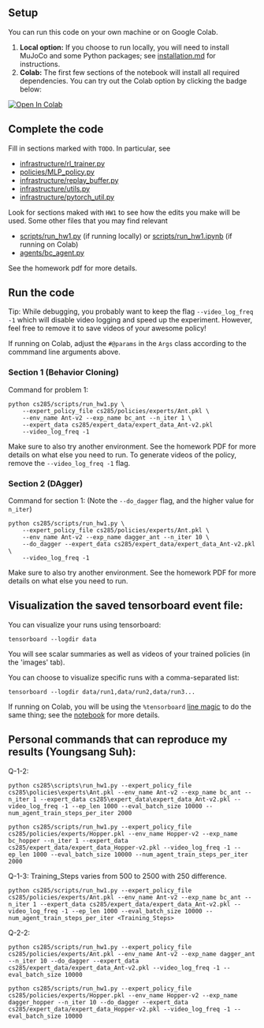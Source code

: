 ## Setup

You can run this code on your own machine or on Google Colab. 

1. **Local option:** If you choose to run locally, you will need to install MuJoCo and some Python packages; see [installation.md](installation.md) for instructions.
2. **Colab:** The first few sections of the notebook will install all required dependencies. You can try out the Colab option by clicking the badge below:

[![Open In Colab](https://colab.research.google.com/assets/colab-badge.svg)](https://colab.research.google.com/github/berkeleydeeprlcourse/homework_fall2021/blob/master/hw1/cs285/scripts/run_hw1.ipynb)

## Complete the code

Fill in sections marked with `TODO`. In particular, see
 - [infrastructure/rl_trainer.py](cs285/infrastructure/rl_trainer.py)
 - [policies/MLP_policy.py](cs285/policies/MLP_policy.py)
 - [infrastructure/replay_buffer.py](cs285/infrastructure/replay_buffer.py)
 - [infrastructure/utils.py](cs285/infrastructure/utils.py)
 - [infrastructure/pytorch_util.py](cs285/infrastructure/pytorch_util.py)

Look for sections maked with `HW1` to see how the edits you make will be used.
Some other files that you may find relevant
 - [scripts/run_hw1.py](cs285/scripts/run_hw1.py) (if running locally) or [scripts/run_hw1.ipynb](cs285/scripts/run_hw1.ipynb) (if running on Colab)
 - [agents/bc_agent.py](cs285/agents/bc_agent.py)

See the homework pdf for more details.

## Run the code

Tip: While debugging, you probably want to keep the flag `--video_log_freq -1` which will disable video logging and speed up the experiment. However, feel free to remove it to save videos of your awesome policy!

If running on Colab, adjust the `#@params` in the `Args` class according to the commmand line arguments above.

### Section 1 (Behavior Cloning)
Command for problem 1:

```
python cs285/scripts/run_hw1.py \
	--expert_policy_file cs285/policies/experts/Ant.pkl \
	--env_name Ant-v2 --exp_name bc_ant --n_iter 1 \
	--expert_data cs285/expert_data/expert_data_Ant-v2.pkl
	--video_log_freq -1
```

Make sure to also try another environment.
See the homework PDF for more details on what else you need to run.
To generate videos of the policy, remove the `--video_log_freq -1` flag.

### Section 2 (DAgger)
Command for section 1:
(Note the `--do_dagger` flag, and the higher value for `n_iter`)

```
python cs285/scripts/run_hw1.py \
    --expert_policy_file cs285/policies/experts/Ant.pkl \
    --env_name Ant-v2 --exp_name dagger_ant --n_iter 10 \
    --do_dagger --expert_data cs285/expert_data/expert_data_Ant-v2.pkl \
	--video_log_freq -1
```

Make sure to also try another environment.
See the homework PDF for more details on what else you need to run.

## Visualization the saved tensorboard event file:

You can visualize your runs using tensorboard:
```
tensorboard --logdir data
```

You will see scalar summaries as well as videos of your trained policies (in the 'images' tab).

You can choose to visualize specific runs with a comma-separated list:
```
tensorboard --logdir data/run1,data/run2,data/run3...
```

If running on Colab, you will be using the `%tensorboard` [line magic](https://ipython.readthedocs.io/en/stable/interactive/magics.html) to do the same thing; see the [notebook](cs285/scripts/run_hw1.ipynb) for more details.

## Personal commands that can reproduce my results (Youngsang Suh):
Q-1-2: 
```
python cs285\scripts\run_hw1.py --expert_policy_file cs285\policies\experts\Ant.pkl --env_name Ant-v2 --exp_name bc_ant --n_iter 1 --expert_data cs285\expert_data\expert_data_Ant-v2.pkl --video_log_freq -1 --ep_len 1000 --eval_batch_size 10000 --num_agent_train_steps_per_iter 2000
```
```
python cs285/scripts/run_hw1.py --expert_policy_file cs285/policies/experts/Hopper.pkl --env_name Hopper-v2 --exp_name bc_hopper --n_iter 1 --expert_data cs285/expert_data/expert_data_Hopper-v2.pkl --video_log_freq -1 --ep_len 1000 --eval_batch_size 10000 --num_agent_train_steps_per_iter 2000
```
Q-1-3: 
Training\_Steps varies from 500 to 2500 with 250 difference. 
```
python cs285/scripts/run_hw1.py --expert_policy_file cs285/policies/experts/Ant.pkl --env_name Ant-v2 --exp_name bc_ant --n_iter 1 --expert_data cs285/expert_data/expert_data_Ant-v2.pkl --video_log_freq -1 --ep_len 1000 --eval_batch_size 10000 --num_agent_train_steps_per_iter <Training_Steps>
```
Q-2-2: 
```
python cs285/scripts/run_hw1.py --expert_policy_file cs285/policies/experts/Ant.pkl --env_name Ant-v2 --exp_name dagger_ant --n_iter 10 --do_dagger --expert_data cs285/expert_data/expert_data_Ant-v2.pkl --video_log_freq -1 --eval_batch_size 10000
```
```
python cs285/scripts/run_hw1.py --expert_policy_file cs285/policies/experts/Hopper.pkl --env_name Hopper-v2 --exp_name dagger_hopper --n_iter 10 --do_dagger --expert_data cs285/expert_data/expert_data_Hopper-v2.pkl --video_log_freq -1 --eval_batch_size 10000
```
